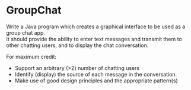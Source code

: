 # GroupChat
Write a Java program which creates a graphical interface to be used as a group chat app.  
It should provide the ability to enter text messages and transmit them to other chatting users, and to display the chat conversation.

For maximum credit:

- Support an arbitrary (>2) number of chatting users
- Identify (display) the source of each message in the conversation.  
- Make use of good design principles and the appropriate pattern(s)
